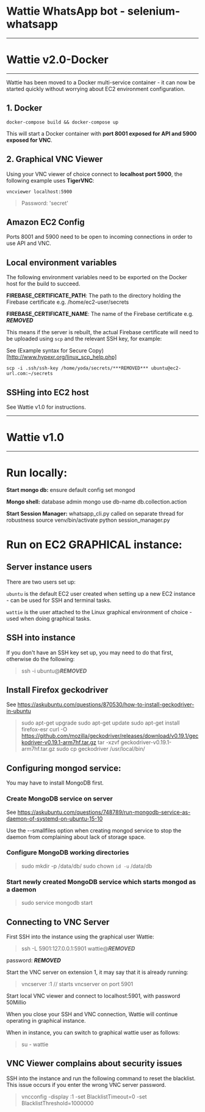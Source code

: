 # Wattie WhatsApp bot - selenium-whatsapp

---

# Wattie v2.0-Docker

---

Wattie has been moved to a Docker multi-service container - it can now be started quickly without worrying about EC2 environment configuration.

## 1. Docker

`docker-compose build && docker-compose up`

This will start a Docker container with **port 8001 exposed for API and 5900 exposed for VNC**.

## 2. Graphical VNC Viewer

Using your VNC viewer of choice connect to **localhost port 5900**, the following example uses **TigerVNC**:

`vncviewer localhost:5900`

> Password: 'secret'

## Amazon EC2 Config

Ports 8001 and 5900 need to be open to incoming connections in order to use API and VNC.

## Local environment variables

The following environment variables need to be exported on the Docker host for the build to succeed.

**FIREBASE_CERTIFICATE_PATH**: The path to the directory holding the Firebase certificate e.g. /home/ec2-user/secrets

**FIREBASE_CERTIFICATE_NAME**: The name of the Firebase certificate e.g. ***REMOVED***

This means if the server is rebuilt, the actual Firebase certificate will need to be uploaded using `scp` and the relevant SSH key, for example:

See (Example syntax for Secure Copy)[http://www.hypexr.org/linux_scp_help.php]

`scp -i .ssh/ssh-key /home/yoda/secrets/***REMOVED*** ubuntu@ec2-url.com:~/secrets`

## SSHing into EC2 host

See Wattie v1.0 for instructions.

---

# Wattie v1.0

---

# Run locally:

**Start mongo db:** ensure default config set
mongod

**Mongo shell:** database admin
mongo
use db-name
db.collection.action

**Start Session Manager:** whatsapp_cli.py called on separate thread for robustness
source venv/bin/activate
python session_manager.py

# Run on EC2 GRAPHICAL instance:

## Server instance users

There are two users set up:

`ubuntu` is the default EC2 user created when setting up a new EC2 instance - can be used for SSH and terminal tasks.

`wattie` is the user attached to the Linux graphical environment of choice - used when doing graphical tasks.

## SSH into instance

If you don't have an SSH key set up, you may need to do that first, otherwise do the following:

> ssh -i <ssh-key-file> ubuntu@***REMOVED***

## Install Firefox geckodriver

See https://askubuntu.com/questions/870530/how-to-install-geckodriver-in-ubuntu

> sudo apt-get upgrade
> sudo apt-get update
> sudo apt-get install firefox-esr
> curl -O https://github.com/mozilla/geckodriver/releases/download/v0.19.1/geckodriver-v0.19.1-arm7hf.tar.gz
> tar -xzvf geckodriver-v0.19.1-arm7hf.tar.gz
> sudo cp geckodriver /usr/local/bin/

## Configuring mongod service:

You may have to install MongoDB first.

### Create MongoDB service on server

See https://askubuntu.com/questions/748789/run-mongodb-service-as-daemon-of-systemd-on-ubuntu-15-10

Use the --smallfiles option when creating mongod service to stop the daemon from complaining about lack of storage space.

### Configure MongoDB working directories

> sudo mkdir -p /data/db/
> sudo chown `id -u` /data/db

### Start newly created MongoDB service which starts mongod as a daemon

> sudo service mongodb start

## Connecting to VNC Server

First SSH into the instance using the graphical user Wattie:

> ssh -L 5901:127.0.0.1:5901 wattie@***REMOVED***

password: ***REMOVED***

Start the VNC server on extension 1, it may say that it is already running:

> vncserver :1 // starts vncserver on port 5901

Start local VNC viewer and connect to localhost:5901, with password 50Millio

When you close your SSH and VNC connection, Wattie will continue operating in graphical instance.

When in instance, you can switch to graphical wattie user as follows:

> su - wattie

## VNC Viewer complains about security issues

SSH into the instance and run the following command to reset the blacklist. This issue occurs if you enter the wrong VNC server password.

> vncconfig -display :1 -set BlacklistTimeout=0 -set BlacklistThreshold=1000000
